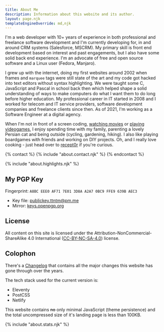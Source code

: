 ```yaml
---
title: About Me
description: Information about this website and its author.
layout: page.njk
templateEngineOverride: md,njk
---
```


I'm a web developer with 10+ years of experience in both professional and freelance software development and I'm currently developing for, in and around CRM systems (Salesforce, MSCRM). My primary skill is front end development based on interest and past engagements, but I also have some solid back end experience. I'm an advocate of free and open source software and a Linux user (Fedora, Manjaro).

I grew up with the internet, doing my first websites around 2002 when frames and `marquee` tags were still state of the art and my code got hacked into text editors without syntax highlighting. We were taught some C, JavaScript and Pascal in school back then which helped shape a solid understanding of ways to make computers do what I want them to do long before higher education.
My professional career in IT started in 2008 and I worked for telecom and IT service providers, software development companies and freelance clients since then. As of 2021, I'm working as a Software Engineer at a digital agency.

When I'm not in front of a screen coding, <a href="https://watch3r.app" target="_blank">watching movies</a> or [playing videogames](/games/), I enjoy spending time with my family, parenting a lovely Persian cat and being outside (cycling, gardening, hiking). I also like playing boardgames with friends and working on DIY projects. Oh, and I really love cooking - just head over to <a href="https://recept0r.com" target="_blank">recept0r</a> if you're curious.

{% contact %}
  {% include "about.contact.njk" %}
{% endcontact %}

<div class="hr shadow mt2 mb2"></div>

{% include "about.highlights.njk" %}

<div class="hr shadow mt2 mb2"></div>

## My PGP Key

Fingerprint: `A8BC EEE0 AF71 7E01 3D8A A2A7 0BC9 FFE9 639B AEC3`

- Key file: [publickey.ttntm@pm.me](/publickey.ttntm@pm.me-a8bceee0af717e013d8aa2a70bc9ffe9639baec3.asc)
- Mirror: <a href="https://keys.openpgp.org/vks/v1/by-fingerprint/A8BCEEE0AF717E013D8AA2A70BC9FFE9639BAEC3" rel="noopener" target="_blank">keys.openpgp.org</a>

<div id="license" class="hr shadow mt2 mb2"></div>

## License

All content on this site is licensed under the Attribution-NonCommercial-ShareAlike 4.0 International (<a href="https://creativecommons.org/licenses/by-nc-sa/4.0/legalcode" rel="noopener" target="_blank">CC-BY-NC-SA-4.0</a>) license.

<div class="hr shadow mt2 mb2"></div>

## Colophon

There's a [Changelog](/changelog/) that contains all the major changes this website has gone through over the years.

The tech stack used for the current version is:

- Eleventy
- PostCSS
- Netlify

This website contains <s>no</s> only minimal JavaScript (theme persistence) and the total uncompressed size of it's landing page is less than 100KB.

{% include "about.stats.njk" %}
